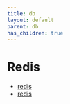 ```yaml
---
title: db
layout: default
parent: db
has_children: true
---
```


# Redis

- [redis](./redis/redisSetting.html)
- [redis](./redis/redisSetting.html)